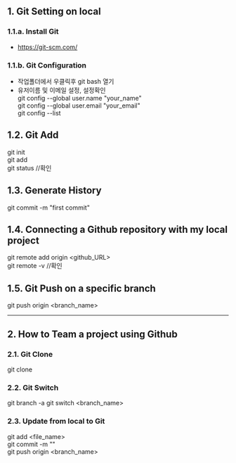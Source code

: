 ## 1. Git Setting on local
### 1.1.a. Install Git
- https://git-scm.com/
### 1.1.b. Git Configuration
- 작업폴더에서 우클릭후 git bash 열기  
- 유저이름 및 이메일 설정, 설정확인  
git config --global user.name "your_name"  
git config --global user.email "your_email"   
git config --list

## 1.2. Git Add
git init  
git add <filename>  
git status //확인  

## 1.3. Generate History  
git commit -m "first commit"

## 1.4. Connecting a Github repository with my local project
git remote add origin <github_URL>  
git remote -v //확인  

## 1.5. Git Push on a specific branch 
git push origin <branch_name>  

---

## 2. How to Team a project using Github
### 2.1. Git Clone
git clone <URL>  
### 2.2. Git Switch
git branch -a
git switch <branch_name>
### 2.3. Update from local to Git
git add <file_name>  
git commit -m "<your commit name>"  
git push origin <branch_name>  









